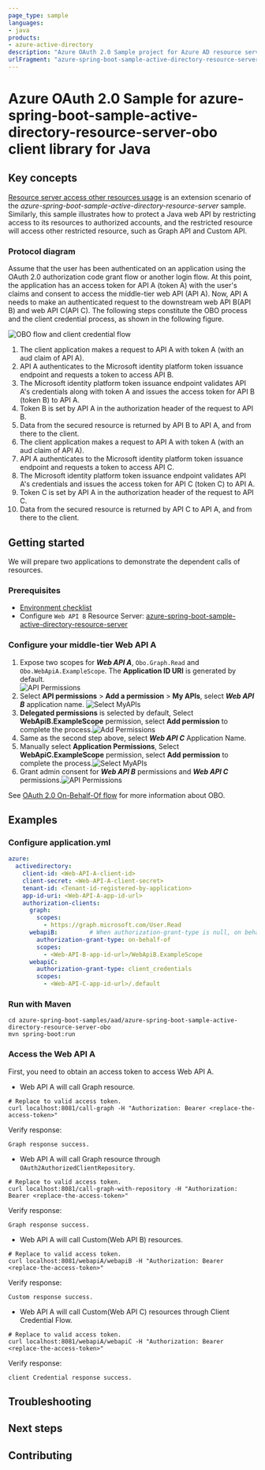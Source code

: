 ```yaml
---
page_type: sample
languages:
- java
products:
- azure-active-directory
description: "Azure OAuth 2.0 Sample project for Azure AD resource server obo client library"
urlFragment: "azure-spring-boot-sample-active-directory-resource-server-by-filter-stateless"
---
```


# Azure OAuth 2.0 Sample for azure-spring-boot-sample-active-directory-resource-server-obo client library for Java

## Key concepts
[Resource server access other resources usage] is an extension scenario of the *azure-spring-boot-sample-active-directory-resource-server* sample. Similarly, this sample illustrates how to protect a Java web API by restricting access to its resources to authorized accounts, and the restricted resource will access other restricted resource, such as Graph API and Custom API.

### Protocol diagram
Assume that the user has been authenticated on an application using the OAuth 2.0 authorization code grant flow or another login flow. At this point, the application has an access token for API A (token A) with the user's claims and consent to access the middle-tier web API (API A). Now, API A needs to make an authenticated request to the downstream web API B(API B) and web API C(API C).
The following steps constitute the OBO process and the client credential process, as shown in the following figure.

![OBO flow and client credential flow](docs/image-aad-obo-flow-and-client-credential-flow.png)
1. The client application makes a request to API A with token A (with an aud claim of API A).
2. API A authenticates to the Microsoft identity platform token issuance endpoint and requests a token to access API B.
4. The Microsoft identity platform token issuance endpoint validates API A's credentials along with token A and issues the access token for API B (token B) to API A.
4. Token B is set by API A in the authorization header of the request to API B.
5. Data from the secured resource is returned by API B to API A, and from there to the client.
6. The client application makes a request to API A with token A (with an aud claim of API A).
7. API A authenticates to the Microsoft identity platform token issuance endpoint and requests a token to access API C.
8. The Microsoft identity platform token issuance endpoint validates API A's credentials and issues the access token for API C (token C) to API A.
9. Token C is set by API A in the authorization header of the request to API C.
10. Data from the secured resource is returned by API C to API A, and from there to the client.

## Getting started
We will prepare two applications to demonstrate the dependent calls of resources.

### Prerequisites
- [Environment checklist][environment_checklist]
- Configure `Web API B` Resource Server: [azure-spring-boot-sample-active-directory-resource-server]

### Configure your middle-tier Web API A
1. Expose two scopes for ***Web API A***, `Obo.Graph.Read` and `Obo.WebApiA.ExampleScope`. The **Application ID URI** is generated by default.  
![API Permissions](docs/image-resource-server-obo-add-scope.png)
2. Select **API permissions** > **Add a permission** > **My APIs**, select ***Web API B*** application name. ![Select MyAPIs](docs/image-select-myapis.png)
3. **Delegated permissions** is selected by default, Select **WebApiB.ExampleScope** permission, select **Add permission** to complete the process.![Add Permissions](docs/image-add-permissions.png)
4. Same as the second step above, select ***Web API C*** Application Name.
5. Manually select **Application Permissions**, Select **WebApiC.ExampleScope** permission, select **Add permission** to complete the process.![Select MyAPIs](docs/image-select-application-permission.png)
6. Grant admin consent for ***Web API B*** permissions and  ***Web API C*** permissions.![API Permissions](docs/image-add-grant-admin-consent.png)

See [OAuth 2.0 On-Behalf-Of flow] for more information about OBO.

## Examples
### Configure application.yml
```yaml
azure:
  activedirectory:
    client-id: <Web-API-A-client-id>
    client-secret: <Web-API-A-client-secret>
    tenant-id: <Tenant-id-registered-by-application>
    app-id-uri: <Web-API-A-app-id-url>
    authorization-clients:
      graph:
        scopes:
          - https://graph.microsoft.com/User.Read
      webapiB:         # When authorization-grant-type is null, on behalf of flow is used by default
        authorization-grant-type: on-behalf-of
        scopes:
          - <Web-API-B-app-id-url>/WebApiB.ExampleScope
      webapiC:
        authorization-grant-type: client_credentials
        scopes:
          - <Web-API-C-app-id-url>/.default
```

### Run with Maven
```shell
cd azure-spring-boot-samples/aad/azure-spring-boot-sample-active-directory-resource-server-obo
mvn spring-boot:run
```

### Access the Web API A
First, you need to obtain an access token to access Web API A.
- Web API A will call Graph resource. 
```shell script
# Replace to valid access token.
curl localhost:8081/call-graph -H "Authorization: Bearer <replace-the-access-token>"
```
Verify response:
```text
Graph response success.
```

- Web API A will call Graph resource through `OAuth2AuthorizedClientRepository`. 

```shell script
# Replace to valid access token.
curl localhost:8081/call-graph-with-repository -H "Authorization: Bearer <replace-the-access-token>"
```

Verify response:
```text
Graph response success.
```

- Web API A will call Custom(Web API B) resources. 

```shell script
# Replace to valid access token.
curl localhost:8081/webapiA/webapiB -H "Authorization: Bearer <replace-the-access-token>"
```

Verify response:
```text
Custom response success.
```

- Web API A will call Custom(Web API C) resources through Client Credential Flow.

```shell script
# Replace to valid access token.
curl localhost:8081/webapiA/webapiC -H "Authorization: Bearer <replace-the-access-token>"
```

Verify response:
```text
client Credential response success.
```

## Troubleshooting

## Next steps
## Contributing

<!-- LINKS -->
[Azure portal]: https://portal.azure.com/
[environment_checklist]: https://github.com/Azure/azure-sdk-for-java/blob/main/sdk/spring/ENVIRONMENT_CHECKLIST.md#ready-to-run-checklist
[Resource server access other resources usage]: https://github.com/Azure/azure-sdk-for-java/blob/main/sdk/spring/azure-spring-boot-starter-active-directory#resource-server-access-other-resources-usage
[azure-spring-boot-sample-active-directory-resource-server]: https://github.com/Azure/azure-sdk-for-java/blob/main/sdk/spring/azure-spring-boot-samples/aad/azure-spring-boot-sample-active-directory-resource-server
[OAuth 2.0 On-Behalf-Of flow]: https://docs.microsoft.com/azure/active-directory/develop/v2-oauth2-on-behalf-of-flow
